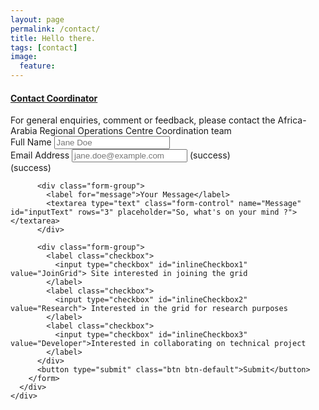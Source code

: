 ```yaml
---
layout: page
permalink: /contact/
title: Hello there.
tags: [contact]
image:
  feature:
---
```


<div class="panel-group" id="accordion" role="tablist" aria-multiselectable="true">
  <div class="panel panel-default">
    <div class="panel-heading" role="tab" id="headingOne">
      <h4 class="panel-title">
        <a data-toggle="collapse" data-parent="#accordion" href="#collapseOne" aria-expanded="false" aria-controls="collapseOne">
          Contact Coordinator
        </a>
      </h4>
    </div>
    <div id="collapseOne" class="panel-collapse collapse in" role="tabpanel" aria-labelledby="headingOne">
      <div class="panel-body">
        For general enquiries, comment or feedback, please contact the Africa-Arabia Regional Operations Centre Coordination team
        <form action="//formspree.io/brucellino@gmail.com" method="POST">
          <input type="hidden" name="_next" value="//aaroc.github.io/about">
          <input type="text" name="_gotcha" style="display:none" />
          <div class="form-group">
            <label for="exampleInputEmail1">Full Name</label>
            <input type="text" class="form-control" name="name" id="inputName" placeholder="Jane Doe">
          </div>
          <div class="form-group">
            <label class="control-label" for="emailAddress">Email Address</label>
            <input type="email" class="form-control" name="emailAddress" id="inputEmail" placeholder="jane.doe@example.com">
            <span class="fa fa-check-square-o form-control-feedback" aria-hidden="true" id="inputEmail"></span>
            <span id="inputEmail" class="sr-only">(success)</span>
          </div>
          <span class="fa fa-check-square-o form-control-feedback" aria-hidden="true"></span>
          <span id="inputGroupSuccess2Status" class="sr-only">(success)</span>

          <div class="form-group">
            <label for="message">Your Message</label>
            <textarea type="text" class="form-control" name="Message" id="inputText" rows="3" placeholder="So, what's on your mind ?"></textarea>
          </div>

          <div class="form-group">
            <label class="checkbox">
              <input type="checkbox" id="inlineCheckbox1" value="JoinGrid"> Site interested in joining the grid
            </label>
            <label class="checkbox">
              <input type="checkbox" id="inlineCheckbox2" value="Research"> Interested in the grid for research purposes
            </label>
            <label class="checkbox">
              <input type="checkbox" id="inlineCheckbox3" value="Developer">Interested in collaborating on technical project
            </label>
          </div>
          <button type="submit" class="btn btn-default">Submit</button>
        </form>
      </div>
    </div>
  </div>
</div>
